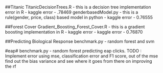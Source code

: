 ##Titanic
TitanicDecisionTrees.R - this is a decision tree implementation error in R - kaggle error - .78469
genderbasedModel.py - this is a rule(gender, price, class) based model in python - kaggle error - 0.76555

##Forest Cover
Gradient_Boosting_Forest_Cover.R - this is a gradient boosting implementation in R - kaggle error - kaggle error - 0.76870

##Predicting Biological Response
benchmark.py - random forest and svm

#eap#
benchmark.py - random forest predicting eap clicks. TODO : Implement error using mse, classification error and F1 score, out of the mse find out the bias variance and see where it goes from there on improving the rf
